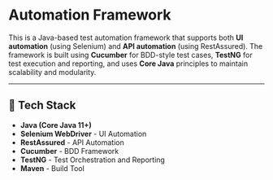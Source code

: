# Automation Framework

This is a Java-based test automation framework that supports both **UI automation** (using Selenium) and **API automation** (using RestAssured). The framework is built using **Cucumber** for BDD-style test cases, **TestNG** for test execution and reporting, and uses **Core Java** principles to maintain scalability and modularity.

---

## 🚀 Tech Stack

- **Java (Core Java 11+)**
- **Selenium WebDriver** - UI Automation
- **RestAssured** - API Automation
- **Cucumber** - BDD Framework
- **TestNG** - Test Orchestration and Reporting
- **Maven** - Build Tool
